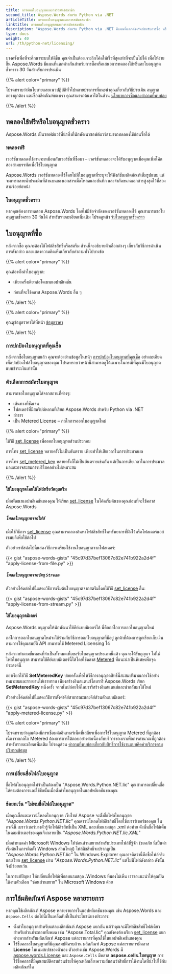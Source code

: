 ```yaml
---
title: การออกใบอนุญาตและการสมัครสมาชิก
second_title: Aspose.Words สำหรับ Python via .NET
articleTitle: การออกใบอนุญาตและการสมัครสมาชิก
linktitle: การออกใบอนุญาตและการสมัครสมาชิก
description: "Aspose.Words สำหรับ Python via .NET มีแผนที่แตกต่างกันสำหรับการซื้อ หรือเสนอการทดลองใช้ฟรีและใบอนุญาตชั่วคราว 30 วันสำหรับการประเมินโดยใช้นโยบายการให้สิทธิ์การใช้งานและการสมัครสมาชิก"
type: docs
weight: 40
url: /th/python-net/licensing/
---
```


บางครั้งเพื่อที่จะศึกษาระบบให้ดีขึ้น คุณจำเป็นต้องเจาะลึกโค้ดให้เร็วที่สุดเท่าที่จะเป็นไปได้ เพื่อให้ง่ายขึ้น Aspose.Words มีแผนที่แตกต่างกันสำหรับการซื้อหรือเสนอการทดลองใช้ฟรีและใบอนุญาตชั่วคราว 30 วันสำหรับการประเมิน

{{% alert color="primary" %}}

โปรดทราบว่ามีนโยบายและแนวปฏิบัติทั่วไปหลายประการที่แนะนำคุณเกี่ยวกับวิธีประเมิน อนุญาตอย่างถูกต้อง และซื้อผลิตภัณฑ์ของเรา คุณสามารถค้นหาได้ในส่วน [นโยบายการซื้อและคำถามที่พบบ่อย](https://purchase.aspose.com/policies/)

{{% /alert %}}

## ทดลองใช้ฟรีหรือใบอนุญาตชั่วคราว

Aspose.Words เป็นซอฟต์แวร์ที่น่าทึ่งที่นักพัฒนาซอฟต์แวร์สามารถทดลองใช้ก่อนซื้อได้

### ทดลองฟรี

เวอร์ชันทดลองใช้งานจะเหมือนกับเวอร์ชันที่ซื้อมา – เวอร์ชันทดลองจะได้รับอนุญาตเมื่อคุณเพิ่มโค้ดสองสามบรรทัดเพื่อใช้ใบอนุญาต

Aspose.Words เวอร์ชันทดลองใช้โดยไม่มีใบอนุญาตที่ระบุจะให้ฟังก์ชันผลิตภัณฑ์เต็มรูปแบบ แต่จะแทรกลายน้ำประเมินที่ด้านบนของเอกสารเมื่อโหลดและบันทึก และจำกัดขนาดเอกสารสูงสุดไว้ที่สองสามร้อยย่อหน้า

### ใบอนุญาตชั่วคราว

หากคุณต้องการทดสอบ Aspose.Words โดยไม่มีข้อจำกัดของเวอร์ชันทดลองใช้ คุณสามารถขอใบอนุญาตชั่วคราว 30 วันได้ สำหรับรายละเอียดเพิ่มเติม โปรดดูหน้า [รับใบอนุญาตชั่วคราว](https://purchase.aspose.com/temporary-license/)

## ใบอนุญาตที่ซื้อ

หลังจากซื้อ คุณจะต้องใช้ไฟล์ลิขสิทธิ์หรือสตรีม ส่วนนี้จะอธิบายตัวเลือกต่างๆ เกี่ยวกับวิธีการดำเนินการดังกล่าว และแสดงความคิดเห็นเกี่ยวกับคำถามทั่วไปบางข้อ

{{% alert color="primary" %}}

คุณต้องตั้งค่าใบอนุญาต:

* เพียงครั้งเดียวต่อโดเมนแอปพลิเคชัน

* ก่อนที่จะใช้คลาส Aspose.Words อื่น ๆ

{{% /alert %}}

{{% alert color="primary" %}}

คุณดูข้อมูลราคาได้ที่หน้า [ข้อมูลราคา](https://purchase.aspose.com/pricing/words/family/)

{{% /alert %}}

### การปกป้องใบอนุญาตที่คุณซื้อ

หลังจากซื้อใบอนุญาตแล้ว คุณจะต้องอ่านข้อมูลในหน้า [การปกป้องใบอนุญาตที่คุณซื้อ](https://purchase.aspose.com/orders/protecting-your-license-file) อย่างละเอียดเพื่อปกป้องไฟล์ใบอนุญาตของคุณ โปรดทราบว่าหน้านี้สามารถดูได้เฉพาะในกรณีที่คุณมีใบอนุญาตแบบชำระเงินเท่านั้น

### ตัวเลือกการสมัครใบอนุญาต

สามารถขอใบอนุญาตได้จากสถานที่ต่างๆ:

* เส้นทางที่ชัดเจน
* โฟลเดอร์ที่มีสคริปต์หลามที่เรียก Aspose.Words สำหรับ Python via .NET
* ลำธาร
* เป็น Metered License – กลไกการออกใบอนุญาตใหม่

{{% alert color="primary" %}}

ใช้วิธี [set_license](https://reference.aspose.com/words/python-net/aspose.words/license/set_license/) เพื่อออกใบอนุญาตส่วนประกอบ

การโทร [set_license](https://reference.aspose.com/words/python-net/aspose.words/license/set_license/) หลายครั้งไม่เป็นอันตราย เพียงทำให้เสียเวลาในการประมวลผล

การโทร [set_metered_key](https://reference.aspose.com/words/python-net/aspose.words/metered/set_metered_key/#str_str) หลายครั้งก็ไม่เป็นอันตรายเช่นกัน แต่เป็นการเสียเวลาในการประมวลผลและอาจสะสมการบริโภคอย่างไม่เหมาะสม

{{% /alert %}}

#### ใช้ใบอนุญาตโดยใช้ไฟล์หรือวัตถุสตรีม

เมื่อพัฒนาแอปพลิเคชันของคุณ ให้เรียก [set_license](https://reference.aspose.com/words/python-net/aspose.words/license/set_license/) ในโค้ดเริ่มต้นของคุณก่อนที่จะใช้คลาส Aspose.Words

##### โหลดใบอนุญาตจากไฟล์

เมื่อใช้วิธีการ [set_license](https://reference.aspose.com/words/python-net/aspose.words/license/set_license/) คุณสามารถลองค้นหาไฟล์ลิขสิทธิ์ในทรัพยากรที่ฝังไว้หรือโฟลเดอร์แอสเซมบลีเพื่อใช้ต่อไป

ตัวอย่างรหัสต่อไปนี้แสดงวิธีการเตรียมใช้งานใบอนุญาตจากโฟลเดอร์:

{{< gist "aspose-words-gists" "45c97d37bef13067c82e741b922a2d4f" "apply-license-from-file.py" >}}

##### โหลดใบอนุญาตจากวัตถุ `Stream`

ตัวอย่างโค้ดต่อไปนี้แสดงวิธีการเริ่มต้นใบอนุญาตจากสตรีมโดยใช้วิธี [set_license](https://reference.aspose.com/words/python-net/aspose.words/license/set_license/) อื่น:

{{< gist "aspose-words-gists" "45c97d37bef13067c82e741b922a2d4f" "apply-license-from-stream.py" >}}

#### ใช้ใบอนุญาตมิเตอร์

Aspose.Words อนุญาตให้นักพัฒนาใช้คีย์แบบมิเตอร์ได้ นี่คือกลไกการออกใบอนุญาตใหม่

กลไกการออกใบอนุญาตใหม่จะใช้ร่วมกับวิธีการออกใบอนุญาตที่มีอยู่ ลูกค้าที่ต้องการถูกเรียกเก็บเงินตามการใช้คุณสมบัติ API สามารถใช้ Metered Licensing ได้

หลังจากทำตามขั้นตอนที่จำเป็นทั้งหมดเพื่อขอรับใบอนุญาตประเภทนี้แล้ว คุณจะได้รับกุญแจ ไม่ใช่ไฟล์ใบอนุญาต สามารถใช้คีย์แบบมิเตอร์นี้ได้โดยใช้คลาส [Metered](https://reference.aspose.com/words/python-net/aspose.words/metered/) ที่แนะนำเป็นพิเศษเพื่อจุดประสงค์นี้

อย่าเรียกใช้วิธี **SetMeteredKey** บ่อยครั้งเพื่อให้วิธีการอนุญาตสิทธิ์นี้สะสมปริมาณการใช้อย่างเหมาะสมและรายงานให้เราทราบ เพียงสร้างอินสแตนซ์ไลบรารี Aspose.Words เรียก **SetMeteredKey** หนึ่งครั้ง จากนั้นปล่อยให้ไลบรารีสร้างอินสแตนซ์และนำกลับมาใช้ใหม่

ตัวอย่างโค้ดต่อไปนี้แสดงวิธีการตั้งค่าคีย์สาธารณะและคีย์ส่วนตัวแบบมิเตอร์:

{{< gist "aspose-words-gists" "45c97d37bef13067c82e741b922a2d4f" "apply-metered-license.py" >}}

{{% alert color="primary" %}}

โปรดทราบว่าคุณต้องมีการเชื่อมต่ออินเทอร์เน็ตที่เสถียรเพื่อการใช้ใบอนุญาต Metered ที่ถูกต้อง เนื่องจากกลไก Metered ต้องการการโต้ตอบอย่างต่อเนื่องกับบริการของเราเพื่อการคำนวณที่ถูกต้อง สำหรับรายละเอียดเพิ่มเติม โปรดดูส่วน [คำถามที่พบบ่อยเกี่ยวกับสิทธิ์การใช้งานแบบคิดค่าบริการตามปริมาณข้อมูล](https://purchase.aspose.com/faqs/licensing/metered/)

{{% /alert %}}

### การเปลี่ยนชื่อไฟล์ใบอนุญาต

ชื่อไฟล์ใบอนุญาตไม่จำเป็นต้องเป็น "Aspose.Words.Python.NET.lic" คุณสามารถเปลี่ยนชื่อได้ตามต้องการและใช้ชื่อนั้นเมื่อตั้งค่าใบอนุญาตในแอปพลิเคชันของคุณ

### ข้อยกเว้น "ไม่พบชื่อไฟล์ใบอนุญาต"

เมื่อคุณซื้อและดาวน์โหลดใบอนุญาต เว็บไซต์ Aspose จะตั้งชื่อไฟล์ใบอนุญาต *"Aspose.Words.Python.NET.lic"* คุณดาวน์โหลดไฟล์ลิขสิทธิ์โดยใช้เบราว์เซอร์ของคุณ ในกรณีนี้ เบราว์เซอร์บางตัวรู้จักไฟล์ลิขสิทธิ์เป็น XML และเพิ่มนามสกุล .xml ต่อท้าย ดังนั้นชื่อไฟล์เต็มในคอมพิวเตอร์ของคุณจึงกลายเป็น *"Aspose.Words.Python.NET.lic.XML"*

เมื่อกำหนดค่า Microsoft Windows ให้ซ่อนส่วนขยายสำหรับประเภทไฟล์ที่รู้จัก (ขออภัย นี่เป็นค่าเริ่มต้นในการติดตั้ง Windows ส่วนใหญ่) ไฟล์ลิขสิทธิ์จะปรากฏเป็น *"Aspose.Words.Python.NET.lic"* ใน Windows Explorer คุณอาจคิดว่านี่คือชื่อไฟล์จริงและเรียก [set_license](https://reference.aspose.com/words/python-net/aspose.words/license/set_license/) ผ่าน *"Aspose.Words.Python.NET.lic"* แต่ไม่มีไฟล์ดังกล่าว ดังนั้นจึงมีข้อยกเว้น

ในการแก้ปัญหา ให้เปลี่ยนชื่อไฟล์เพื่อลบนามสกุล .Windows ที่มองไม่เห็น เราขอแนะนำให้คุณปิดใช้งานตัวเลือก "ซ่อนส่วนขยาย" ใน Microsoft Windows ด้วย

## การใช้ผลิตภัณฑ์ Aspose หลายรายการ

หากคุณใช้ผลิตภัณฑ์ Aspose หลายรายการในแอปพลิเคชันของคุณ เช่น Aspose.Words และ `Aspose.Cells` ต่อไปนี้เป็นเคล็ดลับที่เป็นประโยชน์บางประการ:

* ตั้งค่าใบอนุญาตสำหรับแต่ละผลิตภัณฑ์ Aspose แยกกัน แม้ว่าคุณจะมีไฟล์ลิขสิทธิ์ไฟล์เดียวสำหรับส่วนประกอบทั้งหมด เช่น "Aspose.Total.lic" คุณยังคงต้องเรียก [set_license](https://reference.aspose.com/words/python-net/aspose.words/license/set_license/) แยกต่างหากสำหรับผลิตภัณฑ์ Aspose แต่ละรายการที่คุณใช้ในแอปพลิเคชันของคุณ
* ใช้ชื่อคลาสใบอนุญาตที่มีคุณสมบัติครบถ้วน ผลิตภัณฑ์ Aspose แต่ละรายการมีคลาส **License** ในเนมสเปซของตัวเอง ตัวอย่างเช่น Aspose.Words มี [aspose.words.License](https://reference.aspose.com/words/python-net/aspose.words/license/) และ `Aspose.Cells` มีคลาส **aspose.cells.ใบอนุญาต** การใช้ชื่อคลาสที่มีคุณสมบัติครบถ้วนช่วยให้คุณหลีกเลี่ยงความสับสนว่าสิทธิ์การใช้งานใดที่นำไปใช้กับผลิตภัณฑ์ใด
